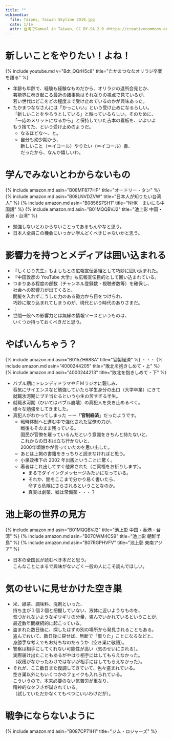 ```yaml
---
title: ""
wikimedia:
  file: Taipei, Taiwan Skyline 2019.jpg
  cate: 1/1e
  attr: 台湾でSamuel in Taiwan, CC BY-SA 2.0 <https://creativecommons.org/licenses/by-sa/2.0>, via Wikimedia Commons
---
```


# 新しいことをやりたい！よね！

{% include youtube.md v="Bdt_QQrH5c8" title="たかまつななオリラジ卒業を語る" %}

* 年齢も年齢で、経験も経験なものだから、オリラジの退所会見とか、  
  芸能界に巻き起こる最近の諸事象はそれなりの視点で見ているが、  
  若い世代はどこをどの程度まで受け止めているのかが興味あった。
* たかまつななさんには「かっこいい」という受け止めになるらしい。  
  「新しいことをやろうとしている」と映っているらしい。そのために、  
  「一応のメリットになるから」と保持していた吉本の看板を、いよいよ  
  もう捨てた、という受け止めのようだ。
  * なるほどな〜、と。  
  * 自分も幼少期から、  
    新しいこと（＝イコール）やりたい（＝イコール）善、  
    だったから、なんか嬉しいわ。


<!-- {% include amazon.md asin="4834000109" title="いやいやえん" %} -->



# 学んでみないとわからないもの

{% include amazon.md asin="B08MF877HP" title="オードリー・タン" %}
{% include amazon.md asin="B08LNVDZVW" title="日本人が知りたい台湾人" %}
{% include amazon.md asin="B0856S7SH1" title="NHK　まいにち中国語" %}
{% include amazon.md asin="B01MQQBVJ2" title="池上彰 中国・香港・台湾" %}

* 勉強しないとわからないことってあるもんやなと思う。
* 日本人全員この機会にいっかい学んどくべきじゃないかと思う。


# 影響力を持つとメディアは囲い込まれる

* 『しくじり先生』もよしもとの広報宣伝番組として巧妙に囲い込まれた。
* 『中田敦彦の YouTube 大学』も広報宣伝目的として囲い込まれている。
* つまりある程度の部数（チャンネル登録数・視聴者数等）を確保し、  
  社会への影響力が出てくると、  
  間髪を入れずこうした力のある勢力から目をつけられ、  
  巧妙に取り込まれてしまうのが、現代という時代のありさまだ。
* ：
* 世間一般への影響力とは無縁の情報ソースというものは、  
  いくつか持っておくべきだと思う。


# やばいんちゃう？

{% include amazon.md asin="B015ZH68SA" title="官製経済" %}
・・・
{% include amazon.md asin="4000244205" title="敗北を抱きしめて・上" %}
{% include amazon.md asin="4000244213" title="敗北を抱きしめて・下" %}

* バブル期にトレンディドラマやＦＭラジオに親しみ、  
  呑気にサイエンスなど勉強していたら学生身分の出口（大学卒業）にきて  
  就職氷河期にブチ当たるという小生の苦すぎる半生。
* 就職氷河期（ひいてはバブル崩壊）の真犯人を突き止めるべく。  
  様々な勉強をしてきました。
* 真犯人がわかってしまった －ー「**官制経済**」だったようです。  
  * 戦時体制へと進む中で強化された官僚の力が、  
    戦後もそのまま残っている。  
    国民が官僚を雇っているんだという意識をきちんと持たないと、  
    これからの日本は立ち行かないと、  
    2000年頃誰かが言っていたのを思い出した。
  * あとは上掲の書籍をきっちりと読まなければと思う。
  * 小泉政権下の 2002 年出版ということに驚く。
  * 著者はこれ出してすぐ他界された（ご冥福をお祈りします）。
    * まるでダイイングメッセージみたいになっている。
    * それか、闇をここまで分かり易く書いたら、  
      命すら危険にさらされるということなのか。
    * 真実は劇薬、嘘は常備薬・・・？


# 池上彰の世界の見方

{% include amazon.md asin="B01MQQBVJ2" title="池上彰 中国・香港・台湾" %}
{% include amazon.md asin="B07CWM4CS9" title="池上彰 朝鮮半島" %}
{% include amazon.md asin="B07RGPHVFV" title="池上彰 東南アジア" %}

* 日本の全国民が読むべき本だと思う。  
  こんなことにまるで興味がないごく一般の人にこそ読んでほしい。


# 気のせいに見せかけた空き巣

* 米、緑茶、調味料、洗剤といった、  
  持ち主が１個２個と把握していない、液体に近いようなものを、  
  気づかれないようなギリギリの分量、盗んでいかれているということが、  
  最近数年間継続的に起こっている。
* 盗まれた数日後に、探したはずの別の場所から発見されることもある。  
  盗んでおいて、数日後に戻せば、無断で「借りた」ことになるなどと、  
  身勝手な考えでもお持ちなのだろうか（空き巣に敬語）。
* 警察は相手にしてくれない可能性が高い（気のせいにされる）。  
  実際届け出たこともあるがやはり相手にはしてもらえなかった。  
  （収穫がなかったわけではないが相手にはしてもらえなかった）。
* それが、ここ数日また復調してきていて、色々盗まれている。  
  空き巣以外にもいくつかのフェイクも入れられている。  
  こういうので、本来必要のない気苦労が重なり、  
  精神的なタフさが試されている。  
  （試していただかなくてもべつにいいわけだが）。


# 戦争にならないように

{% include amazon.md asin="B087CP71H1" title="ジム・ロジャーズ" %}
